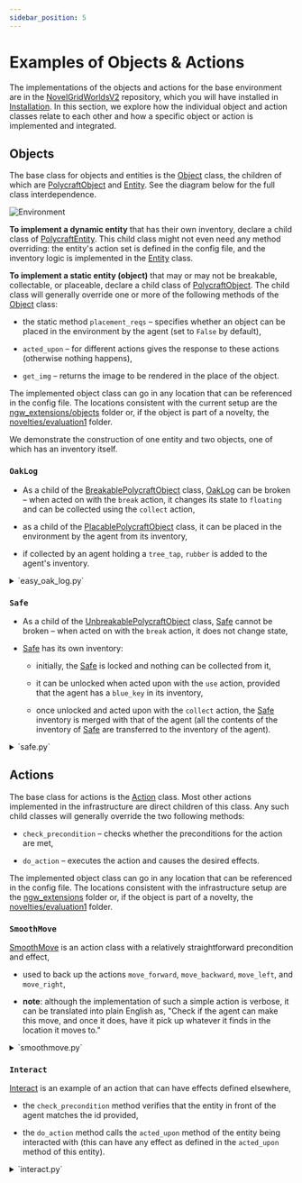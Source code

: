 ```yaml
---
sidebar_position: 5
---
```


# Examples of Objects & Actions

The implementations of the objects and actions for the base environment are in the [NovelGridWorldsV2](https://github.com/tufts-ai-robotics-group/NovelGridWorldsV2) repository, which you will have installed in [Installation](../install.md). In this section, we explore how the individual object and action classes relate to each other and how a specific object or action is implemented and integrated.

## Objects

The base class for objects and entities is the [Object](https://github.com/tufts-ai-robotics-group/NovelGridWorldsV2/blob/main/gym_novel_gridworlds2/object/object.py) class, the children of which are [PolycraftObject](https://github.com/tufts-ai-robotics-group/NovelGridWorldsV2/blob/main/gym_novel_gridworlds2/contrib/polycraft/objects/polycraft_obj.py) and [Entity](https://github.com/tufts-ai-robotics-group/NovelGridWorldsV2/blob/main/gym_novel_gridworlds2/object/entity.py). See the diagram below for the full class interdependence.

![Environment](img/Objects.drawio.png)

**To implement a dynamic entity** that has their own inventory, declare a child class of [PolycraftEntity](https://github.com/tufts-ai-robotics-group/NovelGridWorldsV2/blob/main/gym_novel_gridworlds2/contrib/polycraft/objects/polycraft_entity.py). This child class might not even need any method overriding: the entity's action set is defined in the config file, and the inventory logic is implemented in the [Entity](https://github.com/tufts-ai-robotics-group/NovelGridWorldsV2/blob/main/gym_novel_gridworlds2/object/entity.py) class.

**To implement a static entity (object)** that may or may not be breakable, collectable, or placeable, declare a child class of [PolycraftObject](https://github.com/tufts-ai-robotics-group/NovelGridWorldsV2/blob/main/gym_novel_gridworlds2/contrib/polycraft/objects/polycraft_obj.py). The child class will generally override one or more of the following methods of the [Object](https://github.com/tufts-ai-robotics-group/NovelGridWorldsV2/blob/main/gym_novel_gridworlds2/object/object.py) class:

+ the static method `placement_reqs` – specifies whether an object can be placed in the environment by the agent (set to `False` by default),

+ `acted_upon` – for different actions gives the response to these actions (otherwise nothing happens),

+ `get_img` – returns the image to be rendered in the place of the object.

The implemented object class can go in any location that can be referenced in the config file. The locations consistent with the current setup are the [ngw_extensions/objects](https://github.com/tufts-ai-robotics-group/NovelGym/tree/main/ngw_extensions/objects) folder or, if the object is part of a novelty, the [novelties/evaluation1](https://github.com/tufts-ai-robotics-group/NovelGym/tree/main/novelties/evaluation1) folder.

We demonstrate the construction of one entity and two objects, one of which has an inventory itself.

### `OakLog`

+ As a child of the [BreakablePolycraftObject](https://github.com/tufts-ai-robotics-group/NovelGridWorldsV2/blob/main/gym_novel_gridworlds2/contrib/polycraft/objects/breakable_polycraft_obj.py) class, [OakLog](https://github.com/tufts-ai-robotics-group/NovelGridWorldsV2/blob/main/gym_novel_gridworlds2/contrib/polycraft/objects/easy_oak_log.py) can be broken – when acted on with the `break` action, it changes its state to `floating` and can be collected using the `collect` action,

+ as a child of the [PlacablePolycraftObject](https://github.com/tufts-ai-robotics-group/NovelGridWorldsV2/blob/main/gym_novel_gridworlds2/contrib/polycraft/objects/placable_polycraft_obj.py) class, it can be placed in the environment by the agent from its inventory,

+ if collected by an agent holding a `tree_tap`, `rubber` is added to the agent's inventory.

<details>
<summary>`easy_oak_log.py`</summary>
```python
class OakLog(BreakablePolycraftObject):
    def acted_upon(self, action_name, agent: PolycraftEntity):
        if action_name == "collect":
            if agent.selectedItem == "tree_tap":
                agent.add_to_inventory("rubber", 1)
        super().acted_upon(action_name, agent)
```
</details>

### `Safe`

+ As a child of the [UnbreakablePolycraftObject](https://github.com/tufts-ai-robotics-group/NovelGridWorldsV2/blob/main/gym_novel_gridworlds2/contrib/polycraft/objects/unbreakable_polycraft_obj.py) class, [Safe](https://github.com/tufts-ai-robotics-group/NovelGridWorldsV2/blob/main/gym_novel_gridworlds2/contrib/polycraft/objects/safe.py) cannot be broken – when acted on with the `break` action, it does not change state,

+ [Safe](https://github.com/tufts-ai-robotics-group/NovelGridWorldsV2/blob/main/gym_novel_gridworlds2/contrib/polycraft/objects/safe.py) has its own inventory:

  + initially, the [Safe](https://github.com/tufts-ai-robotics-group/NovelGridWorldsV2/blob/main/gym_novel_gridworlds2/contrib/polycraft/objects/safe.py) is locked and nothing can be collected from it,
  
  + it can be unlocked when acted upon with the `use` action, provided that the agent has a `blue_key` in its inventory,
  
  + once unlocked and acted upon with the `collect` action, the [Safe](https://github.com/tufts-ai-robotics-group/NovelGridWorldsV2/blob/main/gym_novel_gridworlds2/contrib/polycraft/objects/safe.py) inventory is merged with that of the agent (all the contents of the inventory of [Safe](https://github.com/tufts-ai-robotics-group/NovelGridWorldsV2/blob/main/gym_novel_gridworlds2/contrib/polycraft/objects/safe.py) are transferred to the inventory of the agent).

<details>
<summary>`safe.py`</summary>
```python
class Safe(UnbreakablePolycraftObject):
    def __init__(self, type="safe", loc=(0, 0), state="block", inventory=None, **kwargs):
        super().__init__(**kwargs)
        if inventory is None:
            inventory = {"diamond": 18}
        self.type = type
        self.loc = loc  # update such that we update the 3D arr and add the item to it
        self.state = state  # two states: block and floating
        self.isLocked = True
        self.inventory = inventory

    @staticmethod
    def placement_reqs(map_state, loc):
        return True

    def acted_upon(self, action_name, agent):
        if action_name == "break":
            pass  # unbreakable
        elif action_name == "use":
            if "blue_key" in agent.inventory:
                self.isLocked = False
                self.type == "unlocked_safe"
        elif action_name == "collect" and not self.isLocked:
            merge_inventory(agent.inventory, self.inventory)
            self.inventory = {}
```
</details>

### `EntityTrader`

+ As a child of the [PolycraftEntity](https://github.com/tufts-ai-robotics-group/NovelGridWorldsV2/blob/main/gym_novel_gridworlds2/contrib/polycraft/objects/polycraft_entity.py) class, [EntityTrader](https://github.com/tufts-ai-robotics-group/NovelGridWorldsV2/blob/main/gym_novel_gridworlds2/contrib/polycraft/objects/entity_trader.py) has the `print_agent_status`, which allows the printing of its inventory,

+ as a child of the [Entity](https://github.com/tufts-ai-robotics-group/NovelGridWorldsV2/blob/main/gym_novel_gridworlds2/object/entity.py) class, it has the capacity to perform actions and to add objects to its inventory,

+ since this fully characterises the expected behaviour of [EntityTrader](https://github.com/tufts-ai-robotics-group/NovelGridWorldsV2/blob/main/gym_novel_gridworlds2/contrib/polycraft/objects/entity_trader.py), the class requires no more implementation.

<details>
<summary>`entity_trader.py`</summary>
```python
class EntityTrader(PolycraftEntity):
    pass
```
</details>

## Actions

The base class for actions is the [Action](https://github.com/tufts-ai-robotics-group/NovelGridWorldsV2/blob/main/gym_novel_gridworlds2/actions/action.py) class. Most other actions implemented in the infrastructure are direct children of this class. Any such child classes will generally override the two following methods:

+ `check_precondition` – checks whether the preconditions for the action are met,

+ `do_action` – executes the action and causes the desired effects.

The implemented object class can go in any location that can be referenced in the config file. The locations consistent with the infrastructure setup are the [ngw_extensions](https://github.com/tufts-ai-robotics-group/NovelGym/tree/main/ngw_extensions) folder or, if the object is part of a novelty, the [novelties/evaluation1](https://github.com/tufts-ai-robotics-group/NovelGym/tree/main/novelties/evaluation1) folder.

### `SmoothMove`

[SmoothMove](https://github.com/tufts-ai-robotics-group/NovelGridWorldsV2/blob/main/gym_novel_gridworlds2/contrib/polycraft/actions/smoothmove.py) is an action class with a relatively straightforward precondition and effect,

+ used to back up the actions `move_forward`, `move_backward`, `move_left`, and `move_right`,

+ **note**: although the implementation of such a simple action is verbose, it can be translated into plain English as, "Check if the agent can make this move, and once it does, have it pick up whatever it finds in the location it moves to."

<details>
<summary>`smoothmove.py`</summary>
```python
class SmoothMove(Action):
    def __init__(self, direction=None, **kwargs):
        self.direction = direction
        self.vec = (0, 0)
        self.cmd_format = r"\w+ (?P<direction>\w+)"
        super().__init__(**kwargs)
        
    def check_precondition(
        self, agent_entity: Entity, target_type=None, target_object=None
    ):
        """
        Checks preconditions of the smooth_move action:
        1) The new location must not be out of bounds
        2) The new location must not be occupied by another non-floating object
        3) If the new location is occupied by a door, it must be open
        """

        if agent_entity.facing == "NORTH":
            if self.direction_tmp == "W":
                self.vec = (-1, 0)
            elif self.direction_tmp == "X":
                self.vec = (1, 0)
            elif self.direction_tmp == "A":
                self.vec = (0, -1)
            else:
                self.vec = (0, 1)
        elif agent_entity.facing == "EAST":
            if self.direction_tmp == "W":
                self.vec = (0, 1)
            elif self.direction_tmp == "X":
                self.vec = (0, -1)
            elif self.direction_tmp == "A":
                self.vec = (-1, 0)
            else:
                self.vec = (1, 0)
        elif agent_entity.facing == "WEST":
            if self.direction_tmp == "W":
                self.vec = (0, -1)
            elif self.direction_tmp == "X":
                self.vec = (0, 1)
            elif self.direction_tmp == "A":
                self.vec = (1, 0)
            else:
                self.vec = (-1, 0)
        else:
            if self.direction_tmp == "W":
                self.vec = (1, 0)
            elif self.direction_tmp == "X":
                self.vec = (-1, 0)
            elif self.direction_tmp == "A":
                self.vec = (0, 1)
            else:
                self.vec = (0, -1)

        new_loc = np.add(self.vec, agent_entity.loc)
        # check for bounds
        if (new_loc >= 0).all() and (new_loc < self.state._map.shape).all():
            # if it's inside the bounds
            obj = self.state.get_object_at(tuple(new_loc))
            if obj is not None:
                # check if object is floating or not.
                # if floating, still able to pass thru
                # if block, cannot pass thru unless door
                if not hasattr(obj, "state") or obj.state == "block":
                    if not hasattr(obj, "canWalkOver") or obj.canWalkOver == False:
                        return False
            return True
        else:
            # out of the bound
            return False

    def do_action(self, agent_entity, target_type=None, target_object=None, direction=None, **kwargs):
        """
        Checks for precondition, then moves the object to the destination.
        """
        

        if self.direction is None:
            if direction is None:
                direction = "W"
            self.direction_tmp = direction.upper()
        else:
            self.direction_tmp = self.direction

        if self.check_precondition(agent_entity, target_object):
            new_loc = tuple(np.add(self.vec, agent_entity.loc))
            # multiple objects handling
            objs = self.state.get_objects_at(new_loc)
            if len(objs[0]) != 0:
                # iterate through and remove every non-block element
                # at the new location
                i = 0
                while i != len(objs[0]):
                    obj = objs[0][i]
                    if not (
                        getattr(obj, "canWalkOver", False)
                        and obj.state == "block"
                    ):
                        collect_item(self.state, agent_entity, obj, new_loc)
                    else:
                        # not removing the current block, increment current index
                        i += 1
            self.state.update_object_loc(agent_entity.loc, new_loc)
        else:
            raise PreconditionNotMetError()

        return {}
```
</details>

### `Craft`

[Craft](https://github.com/tufts-ai-robotics-group/NovelGridWorldsV2/blob/main/gym_novel_gridworlds2/contrib/polycraft/actions/craft.py) is a class with a slightly more complex precondition and effect,

+ allows the agent to use objects from its inventory to generate new objects,

+ uses the helper class `RecipeSet` to represent the set of recipes available to the agent,

+ also used for the `trade` action,

+ has the capacity of ending the game.

<details>
<summary>`craft.py`</summary>
```python
class Craft(Action):
    def __init__(
        self,
        recipe_set: RecipeSet,
        recipe_name: Optional[str] = None,
        default_step_cost: int = 100,
        **kwargs,
    ):
        self.recipe_set = recipe_set
        self.itemToCraft = recipe_name
        self.cmd_format = r"\w+ 1 ([:\w]+) ([:\w]+) ([:\w]+) ([:\w]+)(?: ([:\w]+) ([:\w]+) ([:\w]+) ([:\w]+) ([:\w]+))?"
        self.default_step_cost = default_step_cost
        self.is_trade = False
        super().__init__(**kwargs)

    def check_precondition(
        self, agent_entity: Entity, target_type=None, target_object=None, recipe=None,
        **kwargs
    ):
        """
        Checks preconditions of the craft action:
        1) The agent must have all of the necessary inputs
        2) The agent must be adjacent to a crafting table if the recipe needs a crafting table
        """
        # legacy support
        if recipe is None:
            if self.itemToCraft is not None:
                recipe = self.recipe_set.get_recipe(self.itemToCraft)
            else:
                recipe = self.recipe_set.get_recipe_by_input(target_object)

        if recipe is None:
            print("available recipes:", self.recipe_set.recipe_index.keys())
            raise PreconditionNotMetError("recipe is wrong.")

        for item, count in recipe.input_dict.items():
            if item == "0":
                # empty slot, skip
                continue
            if item in agent_entity.inventory:
                if count > agent_entity.inventory[item]:
                    raise PreconditionNotMetError(f"Not sufficient {item} in the inventory.")  # not enough of the item
            else:
                raise PreconditionNotMetError(f"Not sufficient {item} in the inventory.")  # one of the inputs isnt in the agents inventory
        if self.is_trade:
            # not craft, skip crafting table check
            return True
        elif len(recipe.input_list) <= 4 or recipe.input_list[4] is None:
            # if input_list is <= 4 items long,
            # which means it does not require crafting table
            return True
        else:
            if self.is_near_target(agent_entity):
                return True
            else:
                raise PreconditionNotMetError("Agent is not near a crafting table.")

    def is_near_target(self, agent_entity):
        # convert the entity facing direction to coords
        direction = (0, 0)
        if agent_entity.facing == "NORTH":
            direction = (-1, 0)
        elif agent_entity.facing == "SOUTH":
            direction = (1, 0)
        elif agent_entity.facing == "EAST":
            direction = (0, 1)
        else:
            direction = (0, -1)

        self.temp_loc = tuple(np.add(agent_entity.loc, direction))
        objs = self.state.get_objects_at(self.temp_loc)
        if len(objs[0]) == 1:
            if objs[0][0].type == "crafting_table":
                return True
            else:
                return False

    def do_action(
        self, agent_entity: Entity, target_type=None, target_object=None, recipe=None, **kwargs
    ):
        
        if recipe is None:
            if self.itemToCraft is not None:
                recipe = self.recipe_set.get_recipe(self.itemToCraft)
            else:
                if "_all_params" in kwargs:
                    input_list = [o for o in kwargs["_all_params"] if o is not None]
                    target_object = [backConversion(o) for o in input_list]
                recipe = self.recipe_set.get_recipe_by_input(target_object)

        
        if not self.check_precondition(agent_entity, 
            target_type=target_type, 
            target_object=target_object, 
            recipe=recipe, 
            **kwargs
        ):
            raise PreconditionNotMetError(
                f"Agent {agent_entity.nickname} cannot craft {self.itemToCraft}."
            )

        for item, count in recipe.input_dict.items():
            if item != "0":
                agent_entity.inventory[item] -= count

        for item, quantity in recipe.output_dict.items():
            if item is not None:
                if item in agent_entity.inventory:
                    agent_entity.inventory[item] += quantity
                else:
                    agent_entity.inventory[item] = quantity

        if self.itemToCraft == "pogo_stick" or "pogo_stick" in recipe.output_dict:
            self.state.set_game_over(True)
        return {}
```
</details>

### `Interact`

[Interact](https://github.com/tufts-ai-robotics-group/NovelGridWorldsV2/blob/main/gym_novel_gridworlds2/contrib/polycraft/actions/interact.py) is an example of an action that can have effects defined elsewhere,

+ the `check_precondition` method verifies that the entity in front of the agent matches the id provided,

+ the `do_action` method calls the `acted_upon` method of the entity being interacted with (this can have any effect as defined in the `acted_upon` method of this entity).

<details>
<summary>`interact.py`</summary>
```python
DIRECTIONS = [
    np.array([0, 1]),
    np.array([0, -1]),
    np.array([1, 0]),
    np.array([-1, 0]),
]

def check_target(agent_entity, state: State, distance_min=1, distance_max=3) -> Tuple[bool, PolycraftEntity]:
    # checks and finds the target entity to interact with.
    agent_room = state.get_room_by_loc(agent_entity.loc)[0] # assumes the first room for easier process
    for distance in range(distance_min, distance_max + 1):
        for direction in DIRECTIONS:
            tgt_loc = direction * distance + agent_entity.loc
            if tgt_loc in agent_room:
                objs = state.get_objects_at(tgt_loc)
                if len(objs[1]) == 1 and hasattr(objs[1][0], "id"):
                    return True, objs[1][0]
    return False, None


class Interact(Action):
    def __init__(self, entity_id=None, **kwargs):
        self.entity_id = entity_id
        self.cmd_format = r"\w+ (?P<entity_id>\w+)"
        super().__init__(**kwargs)

    def check_precondition(
        self,
        agent_entity: Entity,
        target_object: Object = None,
        entity_id=None,
        **kwargs,
    ):
        """
        Checks preconditions of the Interact action:
        1) The agent is facing an entity
        2) The entity shares the id with the arg provided
        """

        # make a 3x3 radius around the agent, determine if the wanted entity is there
        if entity_id is None:
            return False
        entity_id = int(entity_id)

        can_interact, target_entity = check_target(agent_entity, self.state)
        if can_interact and target_entity.id == entity_id:
            return True
        else:
            return False

    def do_action(
        self,
        agent_entity: Entity,
        target_object: Object = None,
        entity_id=None,
        **kwargs,
    ):
        """
        Checks for precondition, then interacts with the entity
        """
        if entity_id is None:
            entity_id = self.entity_id
        
        if not self.check_precondition(
            agent_entity, target_object, entity_id=entity_id
        ):
            obj_type = (
                target_object.type
                if hasattr(target_object, "type")
                else target_object.__class__.__name__
            )
            raise PreconditionNotMetError(
                f'Agent "{agent_entity.nickname}" cannot interact with {entity_id}.'
            )

        _, target_object = check_target(agent_entity, self.state) #TODO optimize called twice
        target_object.acted_upon("interact", agent_entity)
        return {}
```
</details>
